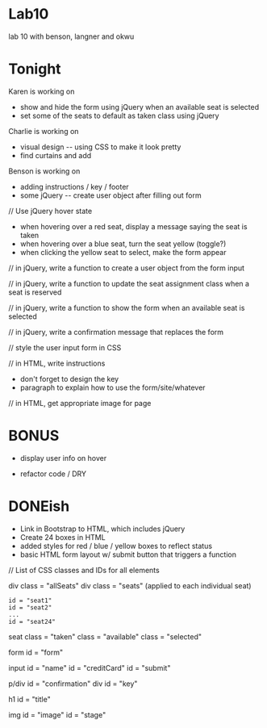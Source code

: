 # Lab10
lab 10 with benson, langner and okwu

Tonight
=======

Karen is working on
+ show and hide the form using jQuery when an available seat is selected
+ set some of the seats to default as taken class using jQuery

Charlie is working on

+ visual design -- using CSS to make it look pretty
+ find curtains and add

Benson is working on

+ adding instructions / key / footer
+ some jQuery -- create user object after filling out form





// Use jQuery hover state
+ when hovering over a red seat, display a message saying the seat is taken
+ when hovering over a blue seat, turn the seat yellow (toggle?)
+ when clicking the yellow seat to select, make the form appear


// in jQuery, write a function to create a user object from the form input

// in jQuery, write a function to update the seat assignment class when a seat is reserved

// in jQuery, write a function to show the form when an available seat is selected

// in jQuery, write a confirmation message that replaces the form

// style the user input form in CSS

// in HTML, write instructions
+ don't forget to design the key
+ paragraph to explain how to use the form/site/whatever

// in HTML, get appropriate image for page


BONUS
=====
+ display user info on hover

+ refactor code / DRY


DONEish
=======
+ Link in Bootstrap to HTML, which includes jQuery
+ Create 24 boxes in HTML
+ added styles for red / blue / yellow boxes to reflect status
+ basic HTML form layout w/ submit button that triggers a function


// List of CSS classes and IDs for all elements

div class = "allSeats"
div class = "seats" (applied to each individual seat)

    id = "seat1"
    id = "seat2"
    ...
    id = "seat24"

seat class = "taken"
     class = "available"
     class = "selected"

form id = "form"

input id = "name"
      id = "creditCard"
      id = "submit"

p/div id = "confirmation"
  div id = "key"

h1 id = "title"

img id = "image"
    id = "stage"
